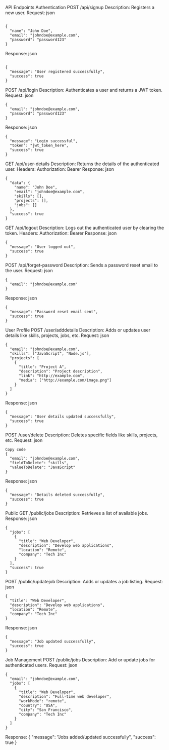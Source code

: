 API Endpoints
Authentication
POST /api/signup
Description: Registers a new user.
Request:
json
```

{
  "name": "John Doe",
  "email": "johndoe@example.com",
  "password": "password123"
}
```
Response:
json
```

{
  "message": "User registered successfully",
  "success": true
}
```
POST /api/login
Description: Authenticates a user and returns a JWT token.
Request:
json

```
{
  "email": "johndoe@example.com",
  "password": "password123"
}
```
Response:
json
```
{
  "message": "Login successful",
  "token": "jwt_token_here",
  "success": true
}
```
GET /api/user-details
Description: Returns the details of the authenticated user.
Headers:
Authorization: Bearer <JWT Token>
Response:
json
```
{
  "data": {
    "name": "John Doe",
    "email": "johndoe@example.com",
    "skills": [],
    "projects": [],
    "jobs": []
  },
  "success": true
}
```
GET /api/logout
Description: Logs out the authenticated user by clearing the token.
Headers:
Authorization: Bearer <JWT Token>
Response:
json
```
{
  "message": "User logged out",
  "success": true
}
```
POST /api/forget-password
Description: Sends a password reset email to the user.
Request:
json
```
{
  "email": "johndoe@example.com"
}
```
Response:
json
```
{
  "message": "Password reset email sent",
  "success": true
}
```
User Profile
POST /user/adddetails
Description: Adds or updates user details like skills, projects, jobs, etc.
Request:
json
```
{
  "email": "johndoe@example.com",
  "skills": ["JavaScript", "Node.js"],
  "projects": [
    {
      "title": "Project A",
      "description": "Project description",
      "link": "http://example.com",
      "media": ["http://example.com/image.png"]
    }
  ]
}
```
Response:
json
```
{
  "message": "User details updated successfully",
  "success": true
}
```
POST /user/delete
Description: Deletes specific fields like skills, projects, etc.
Request:
json
```
Copy code
{
  "email": "johndoe@example.com",
  "fieldToDelete": "skills",
  "valueToDelete": "JavaScript"
}
```
Response:
json
```
{
  "message": "Details deleted successfully",
  "success": true
}
```
Public
GET /public/jobs
Description: Retrieves a list of available jobs.
Response:
json
```
{
  "jobs": [
    {
      "title": "Web Developer",
      "description": "Develop web applications",
      "location": "Remote",
      "company": "Tech Inc"
    }
  ],
  "success": true
}
```
POST /public/updatejob
Description: Adds or updates a job listing.
Request:
json
```
{
  "title": "Web Developer",
  "description": "Develop web applications",
  "location": "Remote",
  "company": "Tech Inc"
}
```
Response:
json
```
{
  "message": "Job updated successfully",
  "success": true
}
```
Job Management
POST /public/jobs
Description: Add or update jobs for authenticated users.
Request:
json
```
{
  "email": "johndoe@example.com",
  "jobs": [
    {
      "title": "Web Developer",
      "description": "Full-time web developer",
      "workMode": "remote",
      "country": "USA",
      "city": "San Francisco",
      "company": "Tech Inc"
    }
  ]
}
```
Response:
{
  "message": "Jobs added/updated successfully",
  "success": true
}
